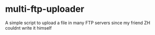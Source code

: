 # multi-ftp-uploader
A simple script to upload a file in many FTP servers since my friend ZH couldnt write it himself
